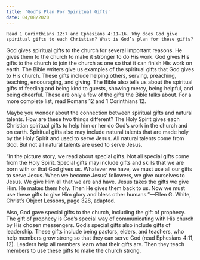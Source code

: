```yaml
---
title: 'God’s Plan For Spiritual Gifts'
date: 04/08/2020
---
```


`Read 1 Corinthians 12:7 and Ephesians 4:11–16. Why does God give spiritual gifts to each Christian? What is God’s plan for these gifts?`

God gives spiritual gifts to the church for several important reasons. He gives them to the church to make it stronger to do His work. God gives His gifts to the church to join the church as one so that it can finish His work on earth. The Bible writers give us examples of the spiritual gifts that God gives to His church. These gifts include helping others, serving, preaching, teaching, encouraging, and giving. The Bible also tells us about the spiritual gifts of feeding and being kind to guests, showing mercy, being helpful, and being cheerful. These are only a few of the gifts the Bible talks about. For a more complete list, read Romans 12 and 1 Corinthians 12.

Maybe you wonder about the connection between spiritual gifts and natural talents. How are these two things different? The Holy Spirit gives each Christian spiritual gifts to help him or her do God’s work in the church and on earth. Spiritual gifts also may include natural talents that are made holy by the Holy Spirit and used to serve Jesus. All natural talents come from God. But not all natural talents are used to serve Jesus.

“In the picture story, we read about special gifts. Not all special gifts come from the Holy Spirit. Special gifts may include gifts and skills that we are born with or that God gives us. Whatever we have, we must use all our gifts to serve Jesus. When we become Jesus’ followers, we give ourselves to Jesus. We give Him all that we are and have. Jesus takes the gifts we give Him. He makes them holy. Then He gives them back to us. Now we must use these gifts to give Him glory and bless other humans.”—Ellen G. White, Christ’s Object Lessons, page 328, adapted.

Also, God gave special gifts to the church, including the gift of prophecy. The gift of prophecy is God’s special way of communicating with His church by His chosen messengers. God’s special gifts also include gifts of leadership. These gifts include being pastors, elders, and teachers, who help members grow strong so that they can serve God (read Ephesians 4:11, 12). Leaders help all members learn what their gifts are. Then they teach members to use these gifts to make the church strong.
